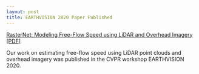 ```yaml
---
layout: post
title: EARTHVISION 2020 Paper Published
---
```


[RasterNet: Modeling Free-Flow Speed using LiDAR and Overhead Imagery](http://arminhadzic.com/publications/RasterNet.html) [[PDF]](http://openaccess.thecvf.com/content_CVPRW_2020/html/w11/Hadzic_RasterNet_Modeling_Free-Flow_Speed_Using_LiDAR_and_Overhead_Imagery_CVPRW_2020_paper.html)

Our work on estimating free-flow speed using LiDAR point clouds and overhead imagery was published in the CVPR workshop EARTHVISION 2020.